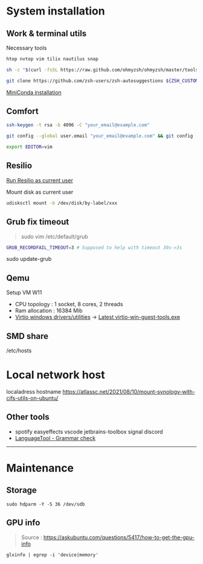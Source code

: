 # System installation

## Work & terminal utils
Necessary tools
```bash
htop nvtop vim tilix nautilus snap
```

```bash
sh -c "$(curl -fsSL https://raw.github.com/ohmyzsh/ohmyzsh/master/tools/install.sh)"

git clone https://github.com/zsh-users/zsh-autosuggestions ${ZSH_CUSTOM:-~/.oh-my-zsh/custom}/plugins/zsh-autosuggestions
```
[MiniConda installation](https://docs.conda.io/en/latest/miniconda.html#linux-installers)



## Comfort
```bash
ssh-keygen -t rsa -b 4096 -C "your_email@example.com"
```

```bash
git config --global user.email "your_email@example.com" && git config --global user.name "name.name"
```

```bash
export EDITOR=vim
```

## Resilio
[Run Resilio as current user](https://frkd.dev/posts/2021-03-01-resilio-sync-linux-user/)

Mount disk as current user
```bash
udisksctl mount -b /dev/disk/by-label/xxx
```

## Grub fix timeout
> sudo vim /etc/default/grub
```bash
GRUB_RECORDFAIL_TIMEOUT=3 # Supposed to help with timeout 30s->3s
```
sudo update-grub


## Qemu
Setup VM W11
- CPU topology : 1 socket, 8 cores, 2 threads
- Ram allocation : 16384 Mib
- [Virtio windows drivers/utilities](https://github.com/virtio-win/virtio-win-pkg-scripts/blob/master/README.md) -> [Latest virtio-win-guest-tools.exe](https://fedorapeople.org/groups/virt/virtio-win/direct-downloads/latest-virtio/virtio-win-guest-tools.exe)


## SMD share
/etc/hosts

# Local network host
localadress hostname
https://atlassc.net/2021/08/10/mount-synology-with-cifs-utils-on-ubuntu/

## Other tools
- spotify easyeffects vscode jetbrains-toolbox signal discord
- [LanguageTool - Grammar check](https://languagetool.org/)



---
# Maintenance 
## Storage
```
sudo hdparm -Y -S 36 /dev/sdb
```

## GPU info
> Source : https://askubuntu.com/questions/5417/how-to-get-the-gpu-info
```
glxinfo | egrep -i 'device|memory'
```
